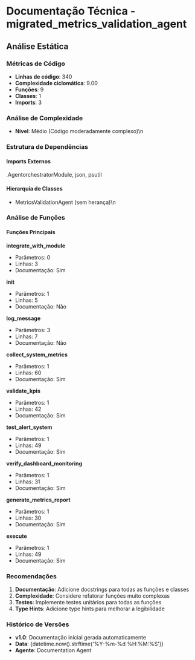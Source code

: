 # Documentação Técnica - migrated_metrics_validation_agent

## Análise Estática

### Métricas de Código
- **Linhas de código**: 340
- **Complexidade ciclomática**: 9.00
- **Funções**: 9
- **Classes**: 1
- **Imports**: 3

### Análise de Complexidade
- **Nível**: Médio (Código moderadamente complexo)\n
### Estrutura de Dependências

#### Imports Externos
.AgentorchestratorModule, json, psutil

#### Hierarquia de Classes
- MetricsValidationAgent (sem herança)\n
### Análise de Funções

#### Funções Principais
**integrate_with_module**
- Parâmetros: 0
- Linhas: 3
- Documentação: Sim

**__init__**
- Parâmetros: 1
- Linhas: 5
- Documentação: Não

**log_message**
- Parâmetros: 3
- Linhas: 7
- Documentação: Não

**collect_system_metrics**
- Parâmetros: 1
- Linhas: 60
- Documentação: Sim

**validate_kpis**
- Parâmetros: 1
- Linhas: 42
- Documentação: Sim

**test_alert_system**
- Parâmetros: 1
- Linhas: 49
- Documentação: Sim

**verify_dashboard_monitoring**
- Parâmetros: 1
- Linhas: 31
- Documentação: Sim

**generate_metrics_report**
- Parâmetros: 1
- Linhas: 30
- Documentação: Sim

**execute**
- Parâmetros: 1
- Linhas: 49
- Documentação: Sim

### Recomendações

1. **Documentação**: Adicione docstrings para todas as funções e classes
2. **Complexidade**: Considere refatorar funções muito complexas
3. **Testes**: Implemente testes unitários para todas as funções
4. **Type Hints**: Adicione type hints para melhorar a legibilidade

### Histórico de Versões

- **v1.0**: Documentação inicial gerada automaticamente
- **Data**: {datetime.now().strftime('%Y-%m-%d %H:%M:%S')}
- **Agente**: Documentation Agent

